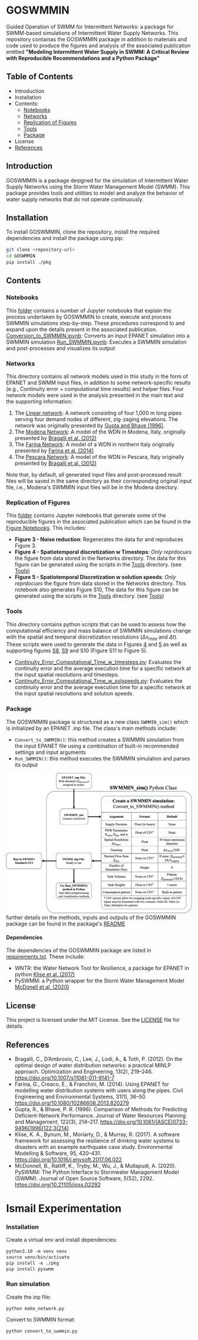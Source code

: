# GOSWMMIN

Guided Operation of SWMM for Intermittent Networks: a package for SWMM-based simulations of Intermittent Water Supply Networks. This repository containas the GOSWMMIN package in addition to materials and code used to produce the figures and analysis of the associated publication entitled **"Modeling Intermittent Water Supply in SWMM: A Critical Review with Reproducible Recommendations and a Python Package"** 

## Table of Contents

- Introduction
- Installation
- Contents:
  - [Notebooks](#notebooks)
  - [Networks](#networks)
  - [Replication of Figures](#replication-of-figures)
  - [Tools](#tools)
  - [Package](#package)
- License
- [References](#references)

## Introduction

GOSWMMIN is a package designed for the simulation of Intermittent Water Supply Networks using the Storm Water Management Model (SWMM). This package provides tools and utilities to model and analyze the behavior of water supply networks that do not operate continuously.

## Installation

To install GOSWMMIN, clone the repository, install the required dependencies and install the package using pip:

```sh
git clone <repository-url>
cd GOSWMMIN
pip install ./pkg
```

## Contents  
  
### Notebooks  

 This [folder](./Notebooks/) contains a number of Jupyter notebooks that explain the process undertaken by GOSWMMIN to create, execute and process SWMMIN simulations step-by-step. These procedures correspond to and expand upon the details present in the associated publication.
 [Conversion_to_SWMMIN.ipynb](./Notebooks/Conversion_to_SWMMIN.ipynb): Converts an input EPANET simulation into a SWMMIN simulation
 [Run_SWMMIN.ipynb](./Notebooks/Run_SWMMIN.ipynb): Executes a SWMMIN simulation and post-processes and visualizes its output

### Networks

This directory contains all network models used in this study in the form of EPANET and SWMM input files, in addition to some network-specific results (e.g., Continuity error + computational time results) and helper files. Four network models were used in the analysis presented in the main text and the supporting information:

  1. The [Linear network](./Networks/Linear%20Network/): A network consisting of four 1,000 m long pipes serving four demand nodes of different, zig-zaging elevations. The network was originally presented by [Gupta and Bhave (1996)](#references).  
  2. The [Modena Network](./Networks/Modena/): A model of the WDN in Modena, Italy, originally presented by [Bragalli et al. (2012)](#references)  
  3. The [Farina Network](./Networks/Farina%20et%20al%20(2014)/): A model of a WDN in northern Italy originally presented by [Farina et al. (2014)](#references)  
  4. The [Pescara Network](./Networks/Pescara/): A model of the WDN in Pescara, Italy originally presented by [Bragalli et al. (2012)](#references)  

Note that, by default, all generated input files and post-processed result files will be saved in the same directory as their corresponding original input file, i.e., Modena's SWMMIN input files will be in the Modena directory.

### Replication of Figures  

 This [folder](./Figures/) contains Jupyter notebooks that generate some of the reproducible figures in the associated publication which can be found in the [Figure Notebooks](./Figures/). This includes:

- **Figure 3 - Noise reduction**: Regenerates the data for and reproduces Figure 3.  
- **Figure 4 - Spatiotemporal discretization w Timesteps**:  *Only reprdocues* the figure from data stored in the Networks directory. The data for this figure can be generated using the scripts in the [Tools](./Tools/) directory. (see [Tools](#tools))  
- **Figure 5 - Spatiotemporal Discretization w solution speeds**: *Only reprdocues* the figure from data stored in the Networks directory. This notebook also generates Figure S10, The data for this figure can be generated using the scripts in the [Tools](./Tools/) directory. (see [Tools](#tools))  
  
### Tools
  
This directory contains python scripts that can be used to assess how the computational efficiency and mass balance of SWMMIN simulations change with the spatial and temporal discretization resolutions ($\Delta x_{max}$ and $\Delta t$).  
These scripts were used to generate the data in Figures [4](./Figures/Figure%20Files/Figure%204-Modena.png) and [5](/Figures/Figure%20Files/Figure%205%20Modena.png) as well as supporting figures [S8](./Figures/Figure%20Files/Figure%20S8%20Farina%20et%20al.png), [S9](./Figures/Figure%20Files/Figure%20S9%20Pescara.png) and S10 (Figure S11 to Figure 5).  

- [Continuity_Error_Computational_Time_w_timesteps.py](./Tools/Continuity_Error_Computational_Time_w_timesteps.py): Evaluates the continuity error and the average execution time for a specific network at the input spatial resolutions and timesteps.  
- [Continuity_Error_Computational_Time_w_solspeeds.py](./Tools/Continuity_Error_Computational_Time_w_solspeeds.py): Evaluates the continuity error and the average execution time for a specific network at the input spatial resolutions and solution speeds. 

### Package  

The GOSWMMIN package is structured as a new class ```SWMMIN_sim()``` which is initialized by an EPANET .inp file. The class's main methods include:

- ```Convert_to_SWMMIN()```: this method creates a SWMMIN simulation from the input EPANET file using a combination of built-in recommended settings and input arguments
- ```Run_SWMMIN()```: this method executes the SWMMIN simulation and parses its output

![image](./Figures/Figure%20Files/Figure%206.png)
further details on the methods, inputs and outputs of the GOSWMMIN package can be found in the package's [README](./pkg/README.md)

#### Dependencies

The dependencies of the GOSWMMIN package are listed in [requirements.txt](./pkg/requirements.txt). These include:

- WNTR: the Water Network Tool for Resilience, a package for EPANET in python [Klise et al. (2017)](#references)
- PySWMM: a Python wrapper for the Storm Water Management Model [McDonell et al. (2020)](#references)

## License

This project is licensed under the MIT License. See the [LICENSE](./LICENSE) file for details.

## References

- Bragalli, C., D’Ambrosio, C., Lee, J., Lodi, A., & Toth, P. (2012). On the optimal design of water distribution networks: a practical MINLP approach. Optimization and Engineering, 13(2), 219–246. <https://doi.org/10.1007/s11081-011-9141-7>  
- Farina, G., Creaco, E., & Franchini, M. (2014). Using EPANET for modelling water distribution systems with users along the pipes. Civil Engineering and Environmental Systems, 31(1), 36–50. <https://doi.org/10.1080/10286608.2013.820279>  
- Gupta, R., & Bhave, P. R. (1996). Comparison of Methods for Predicting Deficient-Network Performance. Journal of Water Resources Planning and Management, 122(3), 214–217. <https://doi.org/10.1061/(ASCE)0733-9496(1996)122:3(214)>  
- Klise, K. A., Bynum, M., Moriarty, D., & Murray, R. (2017). A software framework for assessing the resilience of drinking water systems to disasters with an example earthquake case study. Environmental Modelling & Software, 95, 420–431. <https://doi.org/10.1016/j.envsoft.2017.06.022>
- McDonnell, B., Ratliff, K., Tryby, M., Wu, J., & Mullapudi, A. (2020). PySWMM: The Python Interface to Stormwater Management Model (SWMM). Journal of Open Source Software, 5(52), 2292. <https://doi.org/10.21105/joss.02292>

# Ismail Experimentation
### Installation
Create a virtual env and install dependencies:
```
python3.10 -m venv venv
source venv/bin/activate
pip install -e ./pkg
pip install pyswmm
```

### Run simulation
Create the inp file:
```
python make_network.py
```

Convert to SWMMIN format:
```
python convert_to_swmmin.py
```